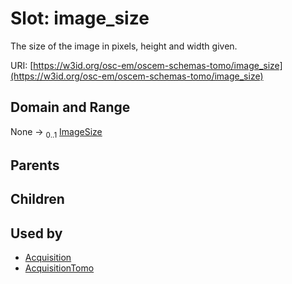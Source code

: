 
# Slot: image_size

The size of the image in pixels, height and width given.

URI: [https://w3id.org/osc-em/oscem-schemas-tomo/image_size](https://w3id.org/osc-em/oscem-schemas-tomo/image_size)


## Domain and Range

None &#8594;  <sub>0..1</sub> [ImageSize](ImageSize.md)

## Parents


## Children


## Used by

 * [Acquisition](Acquisition.md)
 * [AcquisitionTomo](AcquisitionTomo.md)
